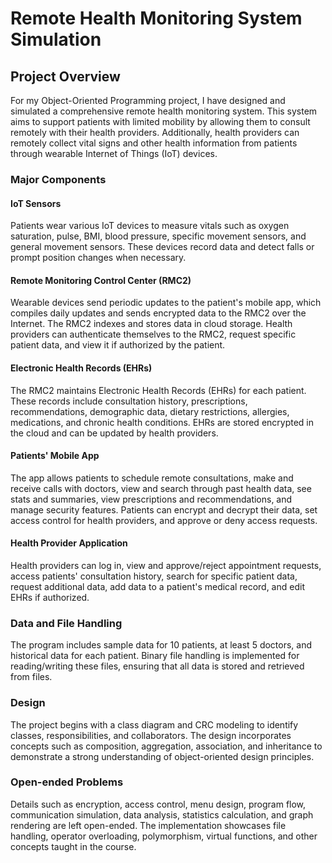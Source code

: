 # Remote Health Monitoring System Simulation

## Project Overview

For my Object-Oriented Programming project, I have designed and simulated a comprehensive remote health monitoring system. This system aims to support patients with limited mobility by allowing them to consult remotely with their health providers. Additionally, health providers can remotely collect vital signs and other health information from patients through wearable Internet of Things (IoT) devices.

### Major Components

#### IoT Sensors

Patients wear various IoT devices to measure vitals such as oxygen saturation, pulse, BMI, blood pressure, specific movement sensors, and general movement sensors. These devices record data and detect falls or prompt position changes when necessary.

#### Remote Monitoring Control Center (RMC2)

Wearable devices send periodic updates to the patient's mobile app, which compiles daily updates and sends encrypted data to the RMC2 over the Internet. The RMC2 indexes and stores data in cloud storage. Health providers can authenticate themselves to the RMC2, request specific patient data, and view it if authorized by the patient.

#### Electronic Health Records (EHRs)

The RMC2 maintains Electronic Health Records (EHRs) for each patient. These records include consultation history, prescriptions, recommendations, demographic data, dietary restrictions, allergies, medications, and chronic health conditions. EHRs are stored encrypted in the cloud and can be updated by health providers.

#### Patients' Mobile App

The app allows patients to schedule remote consultations, make and receive calls with doctors, view and search through past health data, see stats and summaries, view prescriptions and recommendations, and manage security features. Patients can encrypt and decrypt their data, set access control for health providers, and approve or deny access requests.

#### Health Provider Application

Health providers can log in, view and approve/reject appointment requests, access patients' consultation history, search for specific patient data, request additional data, add data to a patient's medical record, and edit EHRs if authorized.

### Data and File Handling

The program includes sample data for 10 patients, at least 5 doctors, and historical data for each patient. Binary file handling is implemented for reading/writing these files, ensuring that all data is stored and retrieved from files.

### Design

The project begins with a class diagram and CRC modeling to identify classes, responsibilities, and collaborators. The design incorporates concepts such as composition, aggregation, association, and inheritance to demonstrate a strong understanding of object-oriented design principles.

### Open-ended Problems

Details such as encryption, access control, menu design, program flow, communication simulation, data analysis, statistics calculation, and graph rendering are left open-ended. The implementation showcases file handling, operator overloading, polymorphism, virtual functions, and other concepts taught in the course.
